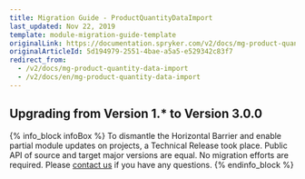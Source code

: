```yaml
---
title: Migration Guide - ProductQuantityDataImport
last_updated: Nov 22, 2019
template: module-migration-guide-template
originalLink: https://documentation.spryker.com/v2/docs/mg-product-quantity-data-import
originalArticleId: 5d194979-2551-4bae-a5a5-e529342c83f7
redirect_from:
  - /v2/docs/mg-product-quantity-data-import
  - /v2/docs/en/mg-product-quantity-data-import
---
```


## Upgrading from Version 1.* to Version 3.0.0

{% info_block infoBox %}
To dismantle the Horizontal Barrier and enable partial module updates on projects, a Technical Release took place. Public API of source and target major versions are equal. No migration efforts are required. Please [contact us](https://spryker.com/en/support/) if you have any questions.
{% endinfo_block %}
